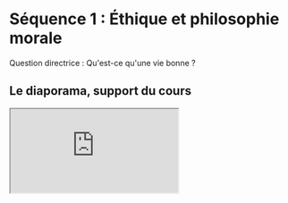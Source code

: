 # Séquence 1 : Éthique et philosophie morale

Question directrice : Qu'est-ce qu'une vie bonne ?

## Le diaporama, support du cours

<iframe src="https://eyssette.github.io/marp-slides/slides/2021-2022/sequence1-éthique-et-philosophie-morale.html"></iframe>

<!-- ## Schéma récapitulatif

![](https://raw.githubusercontent.com/eyssette/graphviz-examples/master/diagram/sequence1-ethique-et-morale-plan.dot.svg) -->


<script>subPages()</script>